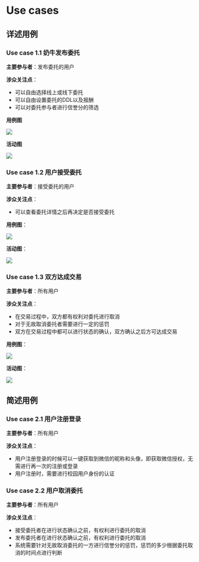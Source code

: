 # Use cases

## 详述用例

### Use case 1.1 奶牛发布委托

**主要参与者**：发布委托的用户

**涉众关注点**：

- 可以自由选择线上或线下委托
- 可以自由设置委托的DDL以及报酬
- 可以对委托参与者进行信誉分的筛选

**用例图**

![](imgs/06-02/奶牛发布委托用例图.jpg)

**活动图**

![](imgs/06-02/奶牛发布委托活动图.jpg)

### Use case 1.2 用户接受委托

**主要参与者**：接受委托的用户

**涉众关注点**：

- 可以查看委托详情之后再决定是否接受委托

**用例图**：

![](imgs/06-02/用户接受委托用例图.jpg)

**活动图**：

![](imgs/06-02/用户接受委托活动图.jpg)

### Use case 1.3 双方达成交易

**主要参与者**：所有用户

**涉众关注点**：

- 在交易过程中，双方都有权利对委托进行取消
- 对于无故取消委托者需要进行一定的惩罚
- 双方在交易过程中都可以进行状态的确认，双方确认之后方可达成交易

**用例图**：

![](imgs/06-02/用户交易用例图.jpg)

**活动图**：

![](imgs/06-02/用户交易活动图.jpg)

## 简述用例

### Use case 2.1 用户注册登录

**主要参与者**：所有用户

**涉众关注点**：

- 用户注册登录的时候可以一键获取到微信的昵称和头像，即获取微信授权，无需进行再一次的注册或登录
- 用户注册时，需要进行校园用户身份的认证

### Use case 2.2 用户取消委托

**主要参与者**：所有用户

**涉众关注点**：

- 接受委托者在进行状态确认之前，有权利进行委托的取消
- 发布委托者在进行状态确认之前，有权利进行委托的取消
- 系统需要针对无故取消委托的一方进行信誉分的惩罚，惩罚的多少根据委托取消的时间点进行判断



